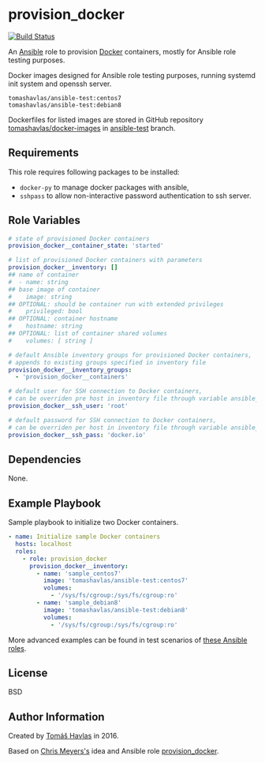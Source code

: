 provision_docker
=========

[![Build Status](https://travis-ci.org/tomashavlas/ansible-role-provision_docker.svg?branch=master)](https://travis-ci.org/tomashavlas/ansible-role-provision_docker/)

An [Ansible](https://www.ansible.com/) role to provision [Docker](https://www.docker.com/) containers, mostly for Ansible role testing purposes.

Docker images designed for Ansible role testing purposes, running systemd init system and openssh server.
```
tomashavlas/ansible-test:centos7
tomashavlas/ansible-test:debian8
```
Dockerfiles for listed images are stored in GitHub repository [tomashavlas/docker-images](https://github.com/tomashavlas/docker-images) in [ansible-test](https://github.com/tomashavlas/docker-images/tree/ansible-test) branch.

Requirements
------------

This role requires following packages to be installed:
* `docker-py` to manage docker packages with ansible,
* `sshpass` to allow non-interactive password authentication to ssh server.

Role Variables
--------------

```yaml
# state of provisioned Docker containers
provision_docker__container_state: 'started'

# list of provisioned Docker containers with parameters
provision_docker__inventory: []
## name of container
#  - name: string
## base image of container
#    image: string
## OPTIONAL: should be container run with extended privileges
#    privileged: bool
## OPTIONAL: container hostname
#    hostname: string
## OPTIONAL: list of container shared volumes
#    volumes: [ string ]

# default Ansible inventory groups for provisioned Docker containers,
# appends to existing groups specified in inventory file
provision_docker__inventory_groups:
  - 'provision_docker__containers'

# default user for SSH connection to Docker containers,
# can be overriden pre host in inventory file through variable ansible_ssh_user
provision_docker__ssh_user: 'root'

# default password for SSH connection to Docker containers,
# can be overriden per host in inventory file through variable ansible_ssh_pass
provision_docker__ssh_pass: 'docker.io'
```

Dependencies
------------

None.

Example Playbook
----------------

Sample playbook to initialize two Docker containers.
```yaml
- name: Initialize sample Docker containers
  hosts: localhost
  roles:
    - role: provision_docker
      provision_docker__inventory:
        - name: 'sample_centos7'
          image: 'tomashavlas/ansible-test:centos7'
          volumes:
            - '/sys/fs/cgroup:/sys/fs/cgroup:ro'
        - name: 'sample_debian8'
          image: 'tomashavlas/ansible-test:debian8'
          volumes:
            - '/sys/fs/cgroup:/sys/fs/cgroup:ro'
```

More advanced examples can be found in test scenarios of [these Ansible roles](https://github.com/search?q=user%3Atomashavlas+ansible-role).

License
-------

BSD

Author Information
------------------

Created by [Tomáš Havlas](https://github.com/tomashavlas) in 2016.

Based on [Chris Meyers's](https://github.com/chrismeyersfsu) idea and Ansible role [provision_docker](https://github.com/chrismeyersfsu/provision_docker).
